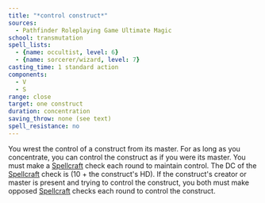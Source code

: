 ```yaml
---
title: "*control construct*"
sources:
  - Pathfinder Roleplaying Game Ultimate Magic
school: transmutation
spell_lists:
  - {name: occultist, level: 6}
  - {name: sorcerer/wizard, level: 7}
casting_time: 1 standard action
components:
  - V
  - S
range: close
target: one construct
duration: concentration
saving_throw: none (see text)
spell_resistance: no
---
```


You wrest the control of a construct from its master. For as long as you concentrate, you can control the construct as if you were its master. You must make a [Spellcraft](/skills/spellcraft/) check each round to maintain control. The DC of the [Spellcraft](/skills/spellcraft/) check is (10 + the construct's HD). If the construct's creator or master is present and trying to control the construct, you both must make opposed [Spellcraft](/skills/spellcraft/) checks each round to control the construct.

